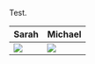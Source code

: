 Test.




Sarah | Michael
---|---
<img src="https://i0.wp.com/www.singletary.org/wp-content/uploads/2021/04/1516349470403.jpg?resize=300%2C300&ssl=1"> | <img src="https://i0.wp.com/www.singletary.org/wp-content/uploads/2021/04/1517707218044.jpg?resize=300%2C300&ssl=1">
